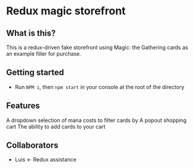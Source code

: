 # Redux magic storefront

## What is this?

This is a redux-driven fake storefront using Magic: the Gathering cards as an example filler for purchase.

## Getting started

- Run `NPM i`, then `npm start` in your console at the root of the directory

## Features

A dropdown selection of mana costs to filter cards by
A popout shopping cart
The ability to add cards to your cart

## Collaborators

- Luis <- Redux assistance
